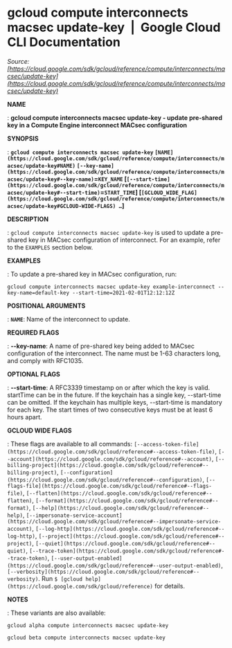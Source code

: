 # gcloud compute interconnects macsec update-key  |  Google Cloud CLI Documentation

*Source: [https://cloud.google.com/sdk/gcloud/reference/compute/interconnects/macsec/update-key](https://cloud.google.com/sdk/gcloud/reference/compute/interconnects/macsec/update-key)*

**NAME**

: **gcloud compute interconnects macsec update-key - update pre-shared key in a Compute Engine interconnect MACsec configuration**

**SYNOPSIS**

: **`gcloud compute interconnects macsec update-key` `[NAME](https://cloud.google.com/sdk/gcloud/reference/compute/interconnects/macsec/update-key#NAME)` `[--key-name](https://cloud.google.com/sdk/gcloud/reference/compute/interconnects/macsec/update-key#--key-name)`=`KEY_NAME` [`[--start-time](https://cloud.google.com/sdk/gcloud/reference/compute/interconnects/macsec/update-key#--start-time)`=`START_TIME`] [`[GCLOUD_WIDE_FLAG](https://cloud.google.com/sdk/gcloud/reference/compute/interconnects/macsec/update-key#GCLOUD-WIDE-FLAGS) …`]**

**DESCRIPTION**

: `gcloud compute interconnects macsec update-key` is used to update a
pre-shared key in MACsec configuration of interconnect.
For an example, refer to the `EXAMPLES` section below.

**EXAMPLES**

: To update a pre-shared key in MACsec configuration, run:

```
gcloud compute interconnects macsec update-key example-interconnect --key-name=default-key --start-time=2021-02-01T12:12:12Z
```

**POSITIONAL ARGUMENTS**

: **`NAME`**:
Name of the interconnect to update.

**REQUIRED FLAGS**

: **--key-name**:
A name of pre-shared key being added to MACsec configuration of the
interconnect. The name must be 1-63 characters long, and comply with RFC1035.

**OPTIONAL FLAGS**

: **--start-time**:
A RFC3339 timestamp on or after which the key is valid. startTime can be in the
future. If the keychain has a single key, --start-time can be omitted. If the
keychain has multiple keys, --start-time is mandatory for each key. The start
times of two consecutive keys must be at least 6 hours apart.

**GCLOUD WIDE FLAGS**

: These flags are available to all commands: `[--access-token-file](https://cloud.google.com/sdk/gcloud/reference#--access-token-file)`,
`[--account](https://cloud.google.com/sdk/gcloud/reference#--account)`, `[--billing-project](https://cloud.google.com/sdk/gcloud/reference#--billing-project)`,
`[--configuration](https://cloud.google.com/sdk/gcloud/reference#--configuration)`,
`[--flags-file](https://cloud.google.com/sdk/gcloud/reference#--flags-file)`,
`[--flatten](https://cloud.google.com/sdk/gcloud/reference#--flatten)`, `[--format](https://cloud.google.com/sdk/gcloud/reference#--format)`, `[--help](https://cloud.google.com/sdk/gcloud/reference#--help)`, `[--impersonate-service-account](https://cloud.google.com/sdk/gcloud/reference#--impersonate-service-account)`,
`[--log-http](https://cloud.google.com/sdk/gcloud/reference#--log-http)`,
`[--project](https://cloud.google.com/sdk/gcloud/reference#--project)`, `[--quiet](https://cloud.google.com/sdk/gcloud/reference#--quiet)`, `[--trace-token](https://cloud.google.com/sdk/gcloud/reference#--trace-token)`, `[--user-output-enabled](https://cloud.google.com/sdk/gcloud/reference#--user-output-enabled)`,
`[--verbosity](https://cloud.google.com/sdk/gcloud/reference#--verbosity)`.
Run `$ [gcloud help](https://cloud.google.com/sdk/gcloud/reference)` for details.

**NOTES**

: These variants are also available:

```
gcloud alpha compute interconnects macsec update-key
```

```
gcloud beta compute interconnects macsec update-key
```